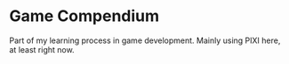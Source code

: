 # Game Compendium
  Part of my learning process in game development. Mainly using PIXI here, at least right now.
